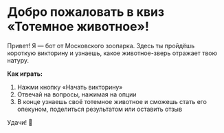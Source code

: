# Добро пожаловать в квиз «Тотемное животное»!

Привет! Я — бот от Московского зоопарка. Здесь ты пройдёшь короткую викторину и узнаешь, какое животное-зверь отражает твою натуру.

**Как играть:**
1. Нажми кнопку «Начать викторину»
2. Отвечай на вопросы, нажимая на опции
3. В конце узнаешь своё тотемное животное и сможешь стать его опекуном, поделиться результатом или оставить отзыв

Удачи! 🐾
